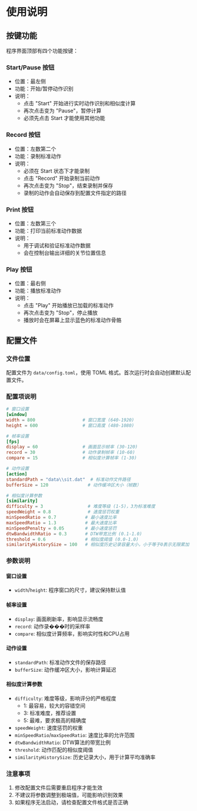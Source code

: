 # 使用说明

## 按键功能

程序界面顶部有四个功能按键：

### Start/Pause 按钮
- 位置：最左侧
- 功能：开始/暂停动作识别
- 说明：
  - 点击 "Start" 开始进行实时动作识别和相似度计算
  - 再次点击变为 "Pause"，暂停计算
  - 必须先点击 Start 才能使用其他功能

### Record 按钮
- 位置：左数第二个
- 功能：录制标准动作
- 说明：
  - 必须在 Start 状态下才能录制
  - 点击 "Record" 开始录制当前动作
  - 再次点击变为 "Stop"，结束录制并保存
  - 录制的动作会自动保存到配置文件指定的路径

### Print 按钮
- 位置：左数第三个
- 功能：打印当前标准动作数据
- 说明：
  - 用于调试和验证标准动作数据
  - 会在控制台输出详细的关节位置信息

### Play 按钮
- 位置：最右侧
- 功能：播放标准动作
- 说明：
  - 点击 "Play" 开始播放已加载的标准动作
  - 再次点击变为 "Stop"，停止播放
  - 播放时会在屏幕上显示蓝色的标准动作骨骼

## 配置文件

### 文件位置
配置文件为 `data/config.toml`，使用 TOML 格式。首次运行时会自动创建默认配置文件。

### 配置项说明

```toml
# 窗口设置
[window]
width = 800                  # 窗口宽度 (640-1920)
height = 600                 # 窗口高度 (480-1080)

# 帧率设置
[fps]
display = 60                 # 画面显示帧率 (30-120)
record = 30                  # 动作录制帧率 (10-60)
compare = 15                 # 相似度计算帧率 (1-30)

# 动作设置
[action]
standardPath = "data\\sit.dat"  # 标准动作文件路径
bufferSize = 120               # 动作缓冲区大小（帧数）

# 相似度计算参数
[similarity]
difficulty = 3                 # 难度等级 (1-5)，3为标准难度
speedWeight = 0.8              # 速度惩罚权重
minSpeedRatio = 0.7           # 最小速度比率
maxSpeedRatio = 1.3           # 最大速度比率
minSpeedPenalty = 0.05        # 最小速度惩罚
dtwBandwidthRatio = 0.3       # DTW带宽比例 (0.1-1.0)
threshold = 0.6               # 相似度阈值 (0.0-1.0)
similarityHistorySize = 100   # 相似度历史记录容量大小，小于等于0表示无限累加
```

### 参数说明

#### 窗口设置
- `width`/`height`: 程序窗口的尺寸，建议保持默认值

#### 帧率设置
- `display`: 画面刷新率，影响显示流畅度
- `record`: 动作录���时的采样率
- `compare`: 相似度计算频率，影响实时性和CPU占用

#### 动作设置
- `standardPath`: 标准动作文件的保存路径
- `bufferSize`: 动作缓冲区大小，影响计算延迟

#### 相似度计算参数
- `difficulty`: 难度等级，影响评分的严格程度
  - 1: 最容易，较大的容错空间
  - 3: 标准难度，推荐设置
  - 5: 最难，要求极高的精确度
- `speedWeight`: 速度惩罚的权重
- `minSpeedRatio`/`maxSpeedRatio`: 速度比率的允许范围
- `dtwBandwidthRatio`: DTW算法的带宽比例
- `threshold`: 动作匹配的相似度阈值
- `similarityHistorySize`: 历史记录大小，用于计算平均准确率

### 注意事项
1. 修改配置文件后需要重启程序才能生效
2. 不建议将参数调整到极端值，可能影响识别效果
3. 如果程序无法启动，请检查配置文件格式是否正确
